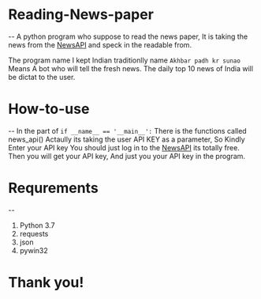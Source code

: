 # Reading-News-paper
--
A python program who suppose to read the news paper, It is taking the news from the [NewsAPI](newsapi.com) and speck in the readable from.

The program name I kept Indian traditionlly name `Akhbar padh kr sunao` Means A bot who will tell the fresh news.
The daily top 10 news of India will be dictat to the user.

# How-to-use
--
In the part of `if __name__ == '__main__':` There is the functions called news_api() Actaully its taking the user API KEY as a parameter, So Kindly Enter your API key
You should just log in to the [NewsAPI](newsapi.com) its totally free. Then you will get your API key, And just you your API key in the program.

# Requrements
--
1. Python 3.7
2. requests
3. json
4. pywin32

# Thank you!
